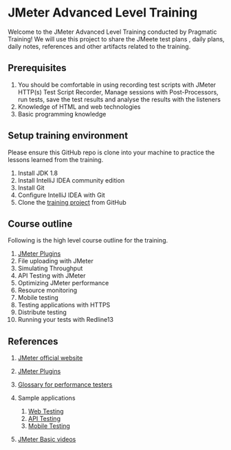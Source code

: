 # JMeter Advanced Level Training
Welcome to the JMeter Advanced Level Training conducted by Pragmatic Training!
We will use this project to share the JMeete test plans , daily plans, daily notes, references and other artifacts related to the training.


## Prerequisites

1. You should be comfortable in using recording test scripts with JMeter HTTP(s) Test Script Recorder, Manage sessions
   with Post-Processors, run tests, save the test results and analyse the results with the listeners
2. Knowledge of HTML and web technologies
3. Basic programming knowledge

## Setup training environment
Please ensure this GitHub repo is clone into your machine to practice the lessons learned from the training.

1. Install JDK 1.8
2. Install IntelliJ IDEA community edition
3. Install Git
4. Configure IntelliJ IDEA with Git
5. Clone the [training project](https://github.com/pragmatictesters/Pragmatic-Learning-JMeter-May-2021.git) from GitHub


## Course outline
Following is the high level course outline for the training.
1. [JMeter Plugins](docs/Session1-Plan-17May2021.md)
2. File uploading with JMeter
3. Simulating Throughput
4. API Testing with JMeter
5. Optimizing JMeter performance
6. Resource monitoring
7. Mobile testing
8. Testing applications with HTTPS
9. Distribute testing
10. Running your tests with Redline13


## References

1. [JMeter official website](https://jmeter.apache.org)
2. [JMeter Plugins](https://jmeter-plugins.org)
3. [Glossary for performance testers](http://pragmatictestlabs.com/2018/05/08/glossary_for_performance_testers/)
4. Sample applications 
    1. [Web Testing](http://hrm.pragmatictestlabs.com)
    2. [API Testing ]()
    3. [Mobile Testing]()

5. [JMeter Basic videos ](https://youtu.be/3sXLi2P6-6g)

